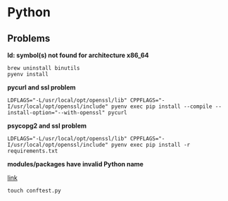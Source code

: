 # Python

## Problems

**ld: symbol(s) not found for architecture x86_64**

```
brew uninstall binutils
pyenv install
```

**pycurl and ssl problem**

`LDFLAGS="-L/usr/local/opt/openssl/lib" CPPFLAGS="-I/usr/local/opt/openssl/include" pyenv exec pip install --compile --install-option="--with-openssl" pycurl`

**psycopg2 and ssl problem**

`LDFLAGS="-L/usr/local/opt/openssl/lib" CPPFLAGS="-I/usr/local/opt/openssl/include" pyenv exec pip install -r requirements.txt`


**modules/packages have invalid Python name**

[link](https://stackoverflow.com/a/50610630)

`touch conftest.py`